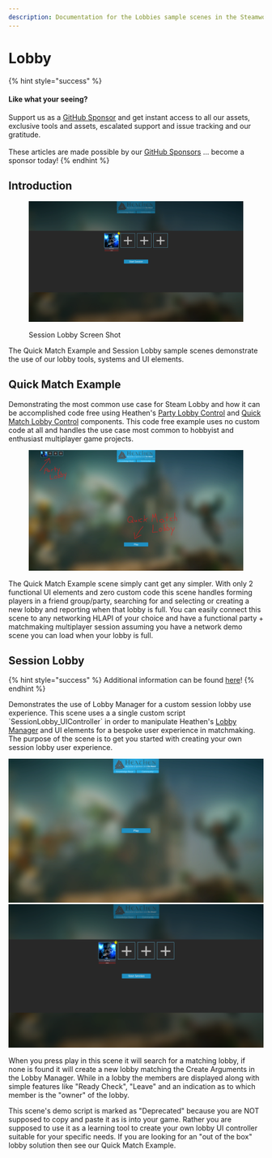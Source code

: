 ```yaml
---
description: Documentation for the Lobbies sample scenes in the Steamworks Complete asset
---
```


# Lobby

{% hint style="success" %}
#### Like what your seeing?

Support us as a [GitHub Sponsor](../../../../../become-a-sponsor/) and get instant access to all our assets, exclusive tools and assets, escalated support and issue tracking and our gratitude.\
\
These articles are made possible by our [GitHub Sponsors](../../../../../become-a-sponsor/) ... become a sponsor today!
{% endhint %}

## Introduction

<figure><img src="../../../../../.gitbook/assets/image (6) (2) (1).png" alt=""><figcaption><p>Session Lobby Screen Shot</p></figcaption></figure>

The Quick Match Example and Session Lobby sample scenes demonstrate the use of our lobby tools, systems and UI elements.

## Quick Match Example

Demonstrating the most common use case for Steam Lobby and how it can be accomplished code free using Heathen's [Party Lobby Control](../../../for-unity-game-engine/ui-components/party-lobby-control.md) and [Quick Match Lobby Control](../../../for-unity-game-engine/ui-components/quick-match-lobby-control.md) components. This code free example uses no custom code at all and handles the use case most common to hobbyist and enthusiast multiplayer game projects.

<figure><img src="../../../../../.gitbook/assets/image (8).png" alt=""><figcaption></figcaption></figure>

The Quick Match Example scene simply cant get any simpler. With only 2 functional UI elements and zero custom code this scene handles forming players in a friend group/party, searching for and selecting or creating a new lobby and reporting when that lobby is full. You can easily connect this scene to any networking HLAPI of your choice and have a functional party + matchmaking multiplayer session assuming you have a network demo scene you can load when your lobby is full.

## Session Lobby

{% hint style="success" %}
Additional information can be found [here](session-lobby.md)!
{% endhint %}

Demonstrates the use of Lobby Manager for a custom session lobby use experience. This scene uses a a single custom script \`SessionLobby\_UIController\` in order to manipulate Heathen's [Lobby Manager](../../../unity/components/lobby-manager.md) and UI elements for a bespoke user experience in matchmaking. The purpose of the scene is to get you started with creating your own session lobby user experience.&#x20;

![](<../../../../../.gitbook/assets/image (3) (3).png>)![](<../../../../../.gitbook/assets/image (1) (1) (3).png>)

When you press play in this scene it will search for a matching lobby, if none is found it will create a new lobby matching the Create Arguments in the Lobby Manager. While in a lobby the members are displayed along with simple features like "Ready Check", "Leave" and an indication as to which member is the "owner" of the lobby.

This scene's demo script is marked as "Deprecated" because you are NOT supposed to copy and paste it as is into your game. Rather you are supposed to use it as a learning tool to create your own lobby UI controller suitable for your specific needs. If you are looking for an "out of the box" lobby solution then see our Quick Match Example.
